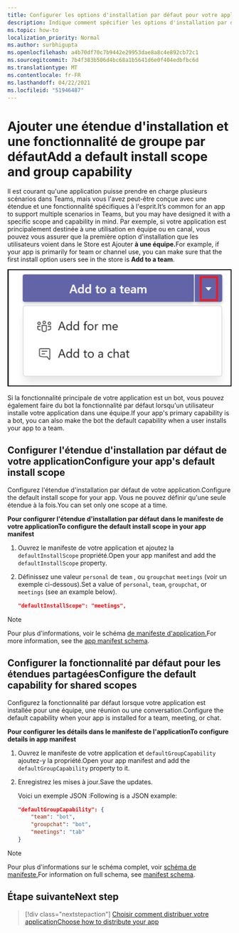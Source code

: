 ```yaml
---
title: Configurer les options d'installation par défaut pour votre application
description: Indique comment spécifier les options d'installation par défaut de votre application.
ms.topic: how-to
localization_priority: Normal
ms.author: surbhigupta
ms.openlocfilehash: a4b70df70c7b9442e29953dae8a8c4e892cb72c1
ms.sourcegitcommit: 7b4f383b506d4bc68a1b5641d6e0f404edbfbc6d
ms.translationtype: MT
ms.contentlocale: fr-FR
ms.lasthandoff: 04/22/2021
ms.locfileid: "51946487"
---
```

# <a name="add-a-default-install-scope-and-group-capability"></a><span data-ttu-id="1e1a3-103">Ajouter une étendue d'installation et une fonctionnalité de groupe par défaut</span><span class="sxs-lookup"><span data-stu-id="1e1a3-103">Add a default install scope and group capability</span></span>

<span data-ttu-id="1e1a3-104">Il est courant qu'une application puisse prendre en charge plusieurs scénarios dans Teams, mais vous l'avez peut-être conçue avec une étendue et une fonctionnalité spécifiques à l'esprit.</span><span class="sxs-lookup"><span data-stu-id="1e1a3-104">It’s common for an app to support multiple scenarios in Teams, but you may have designed it with a specific scope and capability in mind.</span></span> <span data-ttu-id="1e1a3-105">Par exemple, si votre application est principalement destinée à une utilisation en équipe ou en canal, vous pouvez vous assurer que la première option d'installation que les utilisateurs voient dans le Store est Ajouter **à une équipe.**</span><span class="sxs-lookup"><span data-stu-id="1e1a3-105">For example, if your app is primarily for team or channel use, you can make sure that the first install option users see in the store is **Add to a team**.</span></span>

![Ajouter une application](../../assets/images/compose-extensions/addanapp.png)

<span data-ttu-id="1e1a3-107">Si la fonctionnalité principale de votre application est un bot, vous pouvez également faire du bot la fonctionnalité par défaut lorsqu'un utilisateur installe votre application dans une équipe.</span><span class="sxs-lookup"><span data-stu-id="1e1a3-107">If your app's primary capability is a bot, you can also make the bot the default capability when a user installs your app to a team.</span></span> 

## <a name="configure-your-apps-default-install-scope"></a><span data-ttu-id="1e1a3-108">Configurer l'étendue d'installation par défaut de votre application</span><span class="sxs-lookup"><span data-stu-id="1e1a3-108">Configure your app's default install scope</span></span>

<span data-ttu-id="1e1a3-109">Configurez l'étendue d'installation par défaut de votre application.</span><span class="sxs-lookup"><span data-stu-id="1e1a3-109">Configure the default install scope for your app.</span></span> <span data-ttu-id="1e1a3-110">Vous ne pouvez définir qu'une seule étendue à la fois.</span><span class="sxs-lookup"><span data-stu-id="1e1a3-110">You can set only one scope at a time.</span></span>

<span data-ttu-id="1e1a3-111">**Pour configurer l'étendue d'installation par défaut dans le manifeste de votre application**</span><span class="sxs-lookup"><span data-stu-id="1e1a3-111">**To configure the default install scope in your app manifest**</span></span>

1. <span data-ttu-id="1e1a3-112">Ouvrez le manifeste de votre application et ajoutez la `defaultInstallScope` propriété.</span><span class="sxs-lookup"><span data-stu-id="1e1a3-112">Open your app manifest and add the `defaultInstallScope` property.</span></span>
2. <span data-ttu-id="1e1a3-113">Définissez une valeur `personal` de `team` , ou `groupchat` `meetings` (voir un exemple ci-dessous).</span><span class="sxs-lookup"><span data-stu-id="1e1a3-113">Set a value of `personal`, `team`, `groupchat`, or `meetings` (see an example below).</span></span>

    ```json
    "defaultInstallScope": "meetings",
    ```

> [!NOTE]
> <span data-ttu-id="1e1a3-114">Pour plus d'informations, voir le schéma [de manifeste d'application.](~/resources/schema/manifest-schema.md)</span><span class="sxs-lookup"><span data-stu-id="1e1a3-114">For more information, see the [app manifest schema](~/resources/schema/manifest-schema.md).</span></span>

## <a name="configure-the-default-capability-for-shared-scopes"></a><span data-ttu-id="1e1a3-115">Configurer la fonctionnalité par défaut pour les étendues partagées</span><span class="sxs-lookup"><span data-stu-id="1e1a3-115">Configure the default capability for shared scopes</span></span>

<span data-ttu-id="1e1a3-116">Configurez la fonctionnalité par défaut lorsque votre application est installée pour une équipe, une réunion ou une conversation.</span><span class="sxs-lookup"><span data-stu-id="1e1a3-116">Configure the default capability when your app is installed for a team, meeting, or chat.</span></span>

<span data-ttu-id="1e1a3-117">**Pour configurer les détails dans le manifeste de l'application**</span><span class="sxs-lookup"><span data-stu-id="1e1a3-117">**To configure details in app manifest**</span></span>

1. <span data-ttu-id="1e1a3-118">Ouvrez le manifeste de votre application et `defaultGroupCapability` ajoutez-y la propriété.</span><span class="sxs-lookup"><span data-stu-id="1e1a3-118">Open your app manifest and add the `defaultGroupCapability` property to it.</span></span>
2. <span data-ttu-id="1e1a3-119">Enregistrez les mises à jour.</span><span class="sxs-lookup"><span data-stu-id="1e1a3-119">Save the updates.</span></span>

    <span data-ttu-id="1e1a3-120">Voici un exemple JSON :</span><span class="sxs-lookup"><span data-stu-id="1e1a3-120">Following is a JSON example:</span></span>

    ```json
    "defaultGroupCapability": {
        "team": "bot",
        "groupchat": "bot",
        "meetings": "tab"
    }
    ```
> [!NOTE]
> <span data-ttu-id="1e1a3-121">Pour plus d'informations sur le schéma complet, voir [schéma de manifeste.](~/resources/schema/manifest-schema.md)</span><span class="sxs-lookup"><span data-stu-id="1e1a3-121">For information on full schema, see [manifest schema](~/resources/schema/manifest-schema.md).</span></span>

## <a name="next-step"></a><span data-ttu-id="1e1a3-122">Étape suivante</span><span class="sxs-lookup"><span data-stu-id="1e1a3-122">Next step</span></span>

> [!div class="nextstepaction"]
> [<span data-ttu-id="1e1a3-123">Choisir comment distribuer votre application</span><span class="sxs-lookup"><span data-stu-id="1e1a3-123">Choose how to distribute your app</span></span>](overview.md)
